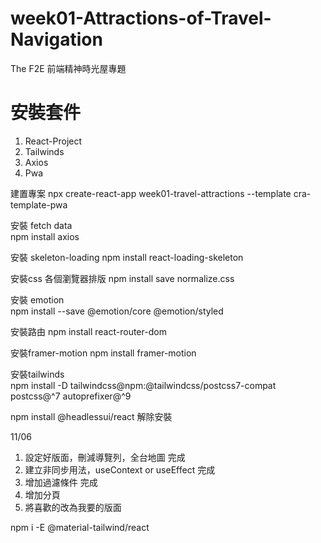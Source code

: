 # week01-Attractions-of-Travel-Navigation
The F2E 前端精神時光屋專題

# 安裝套件

1. React-Project
2. Tailwinds
3. Axios
4. Pwa

建置專案
npx create-react-app week01-travel-attractions --template cra-template-pwa

安裝 fetch data  
npm install axios

安裝 skeleton-loading 
npm install react-loading-skeleton

安裝css 各個瀏覽器排版 
npm install save normalize.css

安裝 emotion  
npm install --save @emotion/core @emotion/styled

安裝路由 
npm install react-router-dom

安裝framer-motion 
npm install framer-motion

安裝tailwinds    
npm install -D tailwindcss@npm:@tailwindcss/postcss7-compat postcss@^7 autoprefixer@^9

npm install @headlessui/react 解除安裝


11/06
1. 設定好版面，刪減導覽列，全台地圖 完成
2. 建立非同步用法，useContext or useEffect 完成
3. 增加過濾條件  完成
4. 增加分頁      
5. 將喜歡的改為我要的版面

npm i -E @material-tailwind/react
